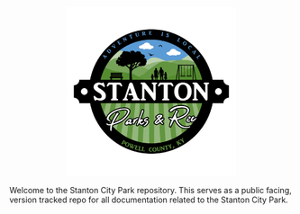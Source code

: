 <p align="center">
  <img src="Assets/Stanton City Park Logo_Full Color Logo - 1-1 (Transparent Background).png" alt="Stanton City Park Logo" width="300"/>
</p>

Welcome to the Stanton City Park repository. This serves as a public facing, version tracked repo for all documentation related to the Stanton City Park.